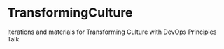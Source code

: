 # TransformingCulture
Iterations and materials for Transforming Culture with DevOps Principles Talk
